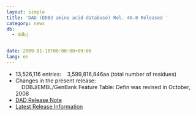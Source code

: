 ```yaml
---
layout: simple
title: 'DAD (DDBJ amino acid database) Rel. 46.0 Released '
category: news
db:
  - ddbj


date: 2009-01-16T00:00:00+09:00
lang: en
---
```


<ul>
    <li>13,526,116 entries:    3,599,816,846aa (total number of residues)</li>
    <li>Changes in the present release:<br>    DDBJ/EMBL/GenBank Feature Table: Defin was revised in October, 2008</li>
    <li><a href="ftp://ftp.ddbj.nig.ac.jp/ddbj_database/release_note_archive/dad/dadrel.46.txt">DAD Release Note</a></li>
    <li><a href="/latest-releases-e.html">Latest Release Information</a></li>
</ul>
